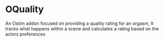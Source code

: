 # OQuality

An Ostim addon focused on providing a quality rating for an orgasm, It tracks what happens within a scene and calculates a rating based on the actors preferences
